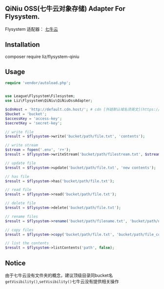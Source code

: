 ## QiNiu OSS(七牛云对象存储) Adapter For Flysystem.
Flysystem 适配器： [七牛云](https://www.qiniu.com/)

## Installation
composer require liz/flysystem-qiniu

## Usage
```php
require 'vendor/autoload.php';


use League\Flysystem\Filesystem;
use Liz\Flysystem\QiNiu\QiNiuOssAdapter;

$cdnHost = 'http://default.cdn.host/'; # cdn [外链默认域名须英文](https://developer.qiniu.com/kodo/kb/5158/how-to-transition-from-test-domain-name-to-a-custom-domain-name)
$bucket = 'bucket'; 
$accessKey = 'access-key';
$secretKey = 'secret-key';

// write file
$result = $flysystem->write('bucket/path/file.txt', 'contents');

// write stream
$stream = fopen('.env', 'r+');
$result = $flysystem->writeStream('bucket/path/filestream.txt', $stream);

// update file
$result = $flysystem->update('bucket/path/file.txt', 'new contents');

// has file
$result = $flysystem->has('bucket/path/file.txt');

// read file
$result = $flysystem->read('bucket/path/file.txt');

// delete file
$result = $flysystem->delete('bucket/path/file.txt');

// rename files
$result = $flysystem->rename('bucket/path/filename.txt', 'bucket/path/newname.txt');

// copy files
$result = $flysystem->copy('bucket/path/file.txt', 'bucket/path/file_copy.txt');

// list the contents
$result = $flysystem->listContents('path', false);
```

## Notice
由于七牛云没有文件夹的概念，建议顶级目录同bucket名
`getVisibility()`,`setVisibility()`七牛云没有提供相关操作